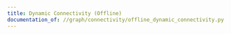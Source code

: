 ```yaml
---
title: Dynamic Connectivity (Offline)
documentation_of: //graph/connectivity/offline_dynamic_connectivity.py
---
```

